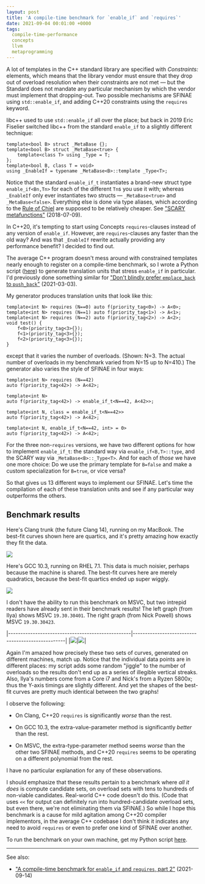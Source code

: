 ```yaml
---
layout: post
title: 'A compile-time benchmark for `enable_if` and `requires`'
date: 2021-09-04 00:01:00 +0000
tags:
  compile-time-performance
  concepts
  llvm
  metaprogramming
---
```


A lot of templates in the C++ standard library are specified with _Constraints:_ elements,
which means that the library vendor must ensure that they drop out of overload resolution
when their constraints are not met — but the Standard does not mandate any particular
mechanism by which the vendor must implement that dropping-out. Two possible mechanisms are
SFINAE using `std::enable_if`, and adding C++20 constraints using the `requires` keyword.

libc++ used to use `std::enable_if` all over the place; but back in 2019 Eric Fiselier
switched libc++ from the standard `enable_if` to a slightly different technique:

    template<bool B> struct _MetaBase {};
    template<bool B> struct _MetaBase<true> {
        template<class T> using _Type = T;
    };
    template<bool B, class T = void>
    using _EnableIf = typename _MetaBase<B>::template _Type<T>;

Notice that the standard `enable_if_t` instantiates a brand-new struct type `enable_if<Bn,Tn>`
for each of the different `Tn`s you use it with; whereas `_EnableIf` only ever instantiates
two structs — `_MetaBase<true>` and `_MetaBase<false>`. Everything else is done via type aliases,
which according to the
[Rule of Chiel](https://www.reddit.com/r/cpp/comments/6gur2x/the_rule_of_chiel_aka_compiletime_cost_of/)
are supposed to be relatively cheaper.
See ["SCARY metafunctions"](/blog/2018/07/09/scary-metafunctions/) (2018-07-09).

In C++20, it's tempting to start using Concepts `requires`-clauses instead of
any version of `enable_if`. However, are `requires`-clauses any faster than the old way?
And was that `_EnableIf` rewrite actually providing any performance benefit? I decided to find out.

The average C++ program doesn't mess around with constrained templates nearly enough to register
on a compile-time benchmark, so I wrote a Python script ([here](/blog/code/2021-09-04-benchmark.py))
to generate translation units that stress `enable_if` in particular. I'd previously done something
similar for ["Don't blindly prefer `emplace_back` to `push_back`"](/blog/2021/03/03/push-back-emplace-back/#the-benchmark-program)
(2021-03-03).

My generator produces translation units that look like this:

    template<int N> requires (N==0) auto f(priority_tag<0>) -> A<0>;
    template<int N> requires (N==1) auto f(priority_tag<1>) -> A<1>;
    template<int N> requires (N==2) auto f(priority_tag<2>) -> A<2>;
    void test() {
        f<0>(priority_tag<3>{});
        f<1>(priority_tag<3>{});
        f<2>(priority_tag<3>{});
    }

except that it varies the number of overloads. (Shown: N=3. The actual number of overloads
in my benchmark varied from N=15 up to N=410.) The generator also varies the style of
SFINAE in four ways:

    template<int N> requires (N==42)
    auto f(priority_tag<42>) -> A<42>;

    template<int N>
    auto f(priority_tag<42>) -> enable_if_t<N==42, A<42>>;

    template<int N, class = enable_if_t<N==42>>
    auto f(priority_tag<42>) -> A<42>;

    template<int N, enable_if_t<N==42, int> = 0>
    auto f(priority_tag<42>) -> A<42>;

For the three non-`requires` versions, we have two different options for how to
implement `enable_if_t`: the standard way via `enable_if<B,T>::type`,
and the SCARY way via `_MetaBase<B>::_Type<T>`. And for each of _those_ we
have one more choice: Do we use the primary template for `B=false`
and make a custom specialization for `B=true`, or vice versa?

So that gives us 13 different ways to implement our SFINAE. Let's time the
compilation of each of these translation units and see if any particular way
outperforms the others.

## Benchmark results

Here's Clang trunk (the future Clang 14), running on my MacBook. The best-fit
curves shown here are quartics, and it's pretty amazing how exactly they fit the data.

![](/blog/images/2021-09-04-clang-results.png)

Here's GCC 10.3, running on RHEL 7.1. This data is much noisier, perhaps because the
machine is shared. The best-fit curves here are merely quadratics, because the best-fit
quartics ended up super wiggly.

![](/blog/images/2021-09-04-gcc10-results.png)

I don't have the ability to run this benchmark on MSVC, but two intrepid readers
have already sent in their benchmark results! The left graph (from Ilya) shows
MSVC `19.30.30401`. The right graph (from Nick Powell) shows MSVC `19.30.30423`.

|--------------------------------------------------|--------------------------------------------------|
|![](/blog/images/2021-09-04-msvc-results-ilya.png)|![](/blog/images/2021-09-04-msvc-results-nick.png)|

Again I'm amazed how precisely these two sets of curves, generated on different machines,
match up. Notice that the individual data points are in different places: my script adds some
random "jiggle" to the number of overloads so the results don't end up as a series of illegible
vertical streaks. Also, Ilya's numbers come from a Core i7 and Nick's from a Ryzen 5800x; thus
the Y-axis timings are slightly different. And yet the shapes of the best-fit curves are
pretty much identical between the two graphs!

I observe the following:

* On Clang, C++20 `requires` is significantly _worse_ than the rest.

* On GCC 10.3, the extra-value-parameter method is significantly _better_ than the rest.

* On MSVC, the extra-type-parameter method seems _worse_ than the other two SFINAE methods,
    and C++20 `requires` seems to be operating on a different polynomial from the rest.

I have no particular explanation for any of these observations.

I should emphasize that these results pertain to a benchmark where
_all it does_ is compute candidate sets, on overload sets with tens to hundreds of non-viable
candidates. Real-world C++ code doesn't do this. (Code that uses `<<` for output can definitely
run into hundred-candidate overload sets, but even there, we're not eliminating them via SFINAE.)
So while I hope this benchmark is a cause for mild agitation among C++20 compiler implementors,
in the average C++ codebase I don't think it indicates any need to avoid `requires` or even
to prefer one kind of SFINAE over another.

To run the benchmark on your own machine, get my Python script [here](/blog/code/2021-09-04-benchmark.py).

----

See also:

* ["A compile-time benchmark for `enable_if` and `requires`, part 2"](/blog/2021/09/14/enable-if-benchmark-part-2/) (2021-09-14)
